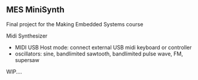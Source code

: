 ## MES MiniSynth

Final project for the Making Embedded Systems course

Midi Synthesizer
- MIDI USB Host mode: connect external USB midi keyboard or controller
- oscillators: sine, bandlimited sawtooth, bandlimited pulse wave, FM, supersaw

WIP....